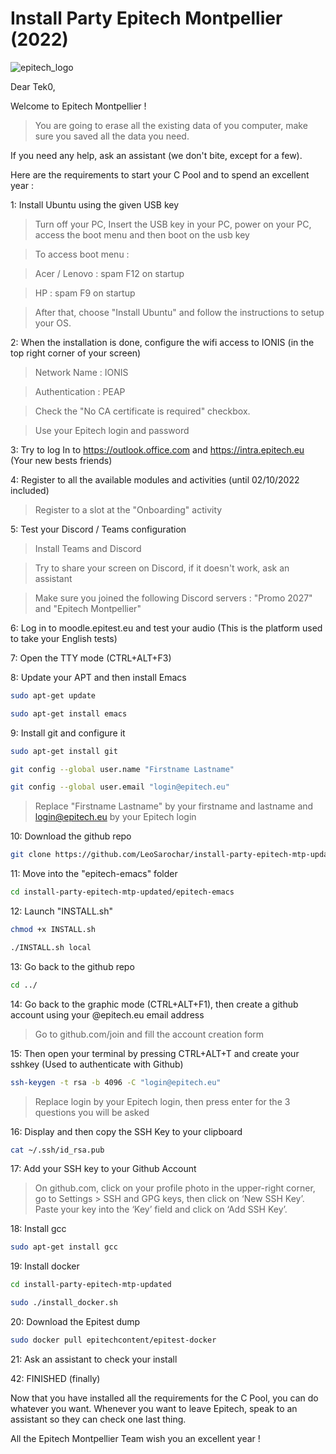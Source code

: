 
# Install Party Epitech Montpellier (2022)

![epitech_logo](https://file.diplomeo-static.com/file/00/00/01/62/16232.svg)

Dear Tek0,

Welcome to Epitech Montpellier !

> You are going to erase all the existing data of you computer, make sure you saved all the data you need.

If you need any help, ask an assistant (we don't bite, except for a few).

Here are the requirements to start your C Pool and to spend an excellent year :

1: Install Ubuntu using the given USB key

> Turn off your PC, Insert the USB key in your PC, power on your PC, access the boot menu and then boot on the usb key

> To access boot menu :

> Acer / Lenovo : spam F12 on startup

> HP : spam F9 on startup

> After that, choose "Install Ubuntu" and follow the instructions to setup your OS.

2: When the installation is done, configure the wifi access to IONIS (in the top right corner of your screen)

> Network Name : IONIS

> Authentication : PEAP

> Check the "No CA certificate is required" checkbox.

> Use your Epitech login and password

3: Try to log In to https://outlook.office.com and https://intra.epitech.eu (Your new bests friends)

4: Register to all the available modules and activities (until 02/10/2022 included)

> Register to a slot at the "Onboarding" activity

5: Test your Discord / Teams configuration
> Install Teams and Discord

> Try to share your screen on Discord, if it doesn't work, ask an assistant

> Make sure you joined the following Discord servers : "Promo 2027" and "Epitech Montpellier"

6: Log in to moodle.epitest.eu and test your audio (This is the platform used to take your English tests)

7: Open the TTY mode (CTRL+ALT+F3)

8: Update your APT and then install Emacs

```bash
sudo apt-get update
```

```bash
sudo apt-get install emacs
```

9: Install git and configure it

```bash
sudo apt-get install git
```
```bash
git config --global user.name "Firstname Lastname"
```
```bash
git config --global user.email "login@epitech.eu"
```
> Replace "Firstname Lastname" by your firstname and lastname and login@epitech.eu by your Epitech login

10: Download the github repo

```bash
git clone https://github.com/LeoSarochar/install-party-epitech-mtp-updated
```

11: Move into the "epitech-emacs" folder

```bash
cd install-party-epitech-mtp-updated/epitech-emacs
```

12: Launch "INSTALL.sh"

```bash
chmod +x INSTALL.sh
```
```bash
./INSTALL.sh local
```

13: Go back to the github repo

```bash
cd ../
```

14: Go back to the graphic mode (CTRL+ALT+F1), then create a github account using your @epitech.eu email address

> Go to github.com/join and fill the account creation form

15:  Then open your terminal by pressing CTRL+ALT+T and create your sshkey (Used to authenticate with Github)
```bash
ssh-keygen -t rsa -b 4096 -C "login@epitech.eu"
```
> Replace login by your Epitech login, then press enter for the 3 questions you will be asked

16: Display and then copy the SSH Key to your clipboard

```bash
cat ~/.ssh/id_rsa.pub
```

17: Add your SSH key to your Github Account

> On github.com, click on your profile photo in the upper-right corner, go to Settings > SSH and GPG keys, then click
on ‘New SSH Key’. Paste your key into the ‘Key’ field and click on ‘Add SSH Key’. 

18: Install gcc

```bash
sudo apt-get install gcc
```

19: Install docker

```bash
cd install-party-epitech-mtp-updated
```
```bash
sudo ./install_docker.sh
```

20: Download the Epitest dump

```bash
sudo docker pull epitechcontent/epitest-docker
```

21: Ask an assistant to check your install

42: FINISHED (finally)

Now that you have installed all the requirements for the C Pool, you can do whatever you want.
Whenever you want to leave Epitech, speak to an assistant so they can check one last thing.

All the Epitech Montpellier Team wish you an excellent year !
